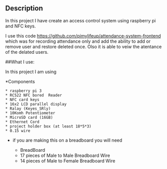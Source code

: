 ## Description 

In this project I have create an access control system using raspberry pi and NFC keys.

I use this code https://github.com/pimylifeup/attendance-system-frontend which was for recording  attendance  only and add the ability 
 to add or remove user and restore deleted once.  Olso it is able to veiw the atentance of the delated users.
 
 ##What I use:
 
 In this project I am using 
 
 *Components
 
	* raspberry pi 3
	* RC522 NFC bored  Reader
	* NFC card keys
	* 16x2 LCD parallel display
	* Ralay (Keyes_SRly)
	* 10Komh Potentiometer
	* MicroSD card (16GB)
	* Ethernet Cord
	* project holder box (at least 18*5*3)
	* 0.15 wire
	
	
 * if you are making this on a breadboard you will need
	
	* BreadBoard
	* 17 pieces of Male to Male Breadboard Wire
	* 14 pieces of Male to Female Breadboard Wire
	
